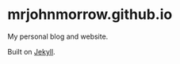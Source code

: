 mrjohnmorrow.github.io
======================

My personal blog and website.

Built on [Jekyll](https://github.com/jekyll/jekyll).
